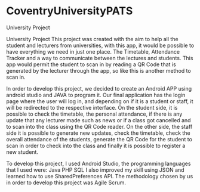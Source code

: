# CoventryUniversityPATS
University Project

University Project
This project was created with the aim to help all the student and lecturers from universities, with this app, it would be possible to have everything we need in just one place. The Timetable, Attendance Tracker and a way to communicate between the lectures and students. This app would permit the student to scan in by reading a QR Code that is generated by the lecturer through the app, so like this is another method to scan in.

In order to develop this project, we decided to create an Android APP using android studio and JAVA to program it.
Our final application has the login page where the user will log in, and depending on if it is a student or staff, it will be redirected to the respective interface. On the student side, it is possible to check the timetable, the personal attendance, if there is any update that any lecturer made such as news or if a class got cancelled and to scan into the class using the QR Code reader. On the other side, the staff side it is possible to generate new updates, check the timetable, check the overall attendance of the students, generate the QR Code for the student to scan in order to check into the class and finally it is possible to register a new student.

To develop this project, I used Android Studio, the programming languages that I used were: Java PHP SQL I also improved my skill using JSON and learned how to use SharedPreferences API.
The methodology chosen by us in order to develop this project was Agile Scrum.

